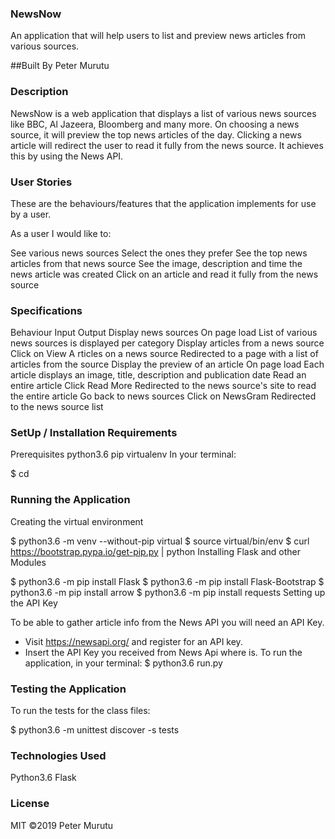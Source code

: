 ### NewsNow

An application that will help users to list and preview news articles from various sources.

##Built By Peter Murutu


### Description


NewsNow is a web application that displays a list of various news sources like BBC, Al Jazeera, Bloomberg and many more. On choosing a news source, it will preview the top news articles of the day. Clicking a news article will redirect the user to read it fully from the news source. It achieves this by using the News API.

### User Stories


These are the behaviours/features that the application implements for use by a user.

As a user I would like to:

See various news sources
Select the ones they prefer
See the top news articles from that news source
See the image, description and time the news article was created
Click on an article and read it fully from the news source

### Specifications


Behaviour	Input	Output
Display news sources	On page load	List of various news sources is displayed per category
Display articles from a news source	Click on View A rticles on a news source	Redirected to a page with a list of articles from the source
Display the preview of an article	On page load	Each article displays an image, title, description and publication date
Read an entire article	Click Read More	Redirected to the news source's site to read the entire article
Go back to news sources	Click on NewsGram	Redirected to the news source list

### SetUp / Installation Requirements

Prerequisites
python3.6
pip
virtualenv
In your terminal:
 
  $ cd 


### Running the Application

Creating the virtual environment

  $ python3.6 -m venv --without-pip virtual
  $ source virtual/bin/env
  $ curl https://bootstrap.pypa.io/get-pip.py | python 
Installing Flask and other Modules

  $ python3.6 -m pip install Flask
  $ python3.6 -m pip install Flask-Bootstrap
  $ python3.6 -m pip install arrow
  $ python3.6 -m pip install requests
Setting up the API Key

  To be able to gather article info from the News API you will need an API Key.
  
  * Visit https://newsapi.org/ and register for an API key.
  * Insert the API Key you received from News Api where <Your-Api-Key> is.
To run the application, in your terminal: $ python3.6 run.py

### Testing the Application


To run the tests for the class files:

  $ python3.6 -m unittest discover -s tests


### Technologies Used


Python3.6
Flask


### License

MIT ©2019 Peter Murutu